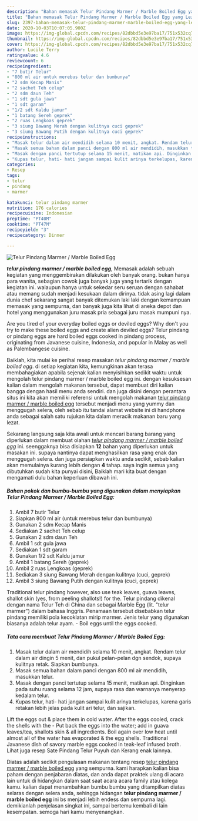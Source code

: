 ```yaml
---
description: "Bahan memasak Telur Pindang Marmer / Marble Boiled Egg yang Lezat Sekali"
title: "Bahan memasak Telur Pindang Marmer / Marble Boiled Egg yang Lezat Sekali"
slug: 2397-bahan-memasak-telur-pindang-marmer-marble-boiled-egg-yang-lezat-sekali
date: 2020-10-03T10:07:05.900Z
image: https://img-global.cpcdn.com/recipes/82dbbd5e3e97ba17/751x532cq70/telur-pindang-marmer-marble-boiled-egg-foto-resep-utama.jpg
thumbnail: https://img-global.cpcdn.com/recipes/82dbbd5e3e97ba17/751x532cq70/telur-pindang-marmer-marble-boiled-egg-foto-resep-utama.jpg
cover: https://img-global.cpcdn.com/recipes/82dbbd5e3e97ba17/751x532cq70/telur-pindang-marmer-marble-boiled-egg-foto-resep-utama.jpg
author: Lucile Terry
ratingvalue: 4.6
reviewcount: 6
recipeingredient:
- "7 butir Telur"
- "800 ml air untuk merebus telur dan bumbunya"
- "2 sdm Kecap Manis"
- "2 sachet Teh celup"
- "2 sdm daun Teh"
- "1 sdt gula jawa"
- "1 sdt garam"
- "1/2 sdt Kaldu jamur"
- "1 batang Sereh geprek"
- "2 ruas Lengkoas geprek"
- "3 siung Bawang Merah dengan kulitnya cuci geprek"
- "3 siung Bawang Putih dengan kulitnya cuci geprek"
recipeinstructions:
- "Masak telur dalam air mendidih selama 10 menit, angkat. Rendam telur dalam air dingin 5 menit, dan pukul pelan-pelan dgn sendok, supaya kulitnya retak. Siapkan bumbunya."
- "Masak semua bahan dalam panci dengan 800 ml air mendidih, masukkan telur."
- "Masak dengan panci tertutup selama 15 menit, matikan api. Dinginkan pada suhu ruang selama 12 jam, supaya rasa dan warnanya menyerap kedalam telur."
- "Kupas telur, hati- hati jangan sampai kulit arinya terkelupas, karena garis retakan lebih jelas pada kulit ari telur, dan sajikan."
categories:
- Resep
tags:
- telur
- pindang
- marmer

katakunci: telur pindang marmer 
nutrition: 176 calories
recipecuisine: Indonesian
preptime: "PT40M"
cooktime: "PT47M"
recipeyield: "3"
recipecategory: Dinner

---
```



![Telur Pindang Marmer / Marble Boiled Egg](https://img-global.cpcdn.com/recipes/82dbbd5e3e97ba17/751x532cq70/telur-pindang-marmer-marble-boiled-egg-foto-resep-utama.jpg)

<b><i>telur pindang marmer / marble boiled egg</i></b>, Memasak adalah sebuah kegiatan yang menggembirakan dilakukan oleh banyak orang. bukan hanya para wanita, sebagian cowok juga banyak juga yang tertarik dengan kegiatan ini. walaupun hanya untuk sekedar seru seruan dengan sahabat atau memang sudah menjadi kesukaan dalam dirinya. tidak asing lagi dalam dunia chef sekarang sangat banyak ditemukan laki laki dengan kemampuan memasak yang sempurna, dan banyak juga kita lihat di aneka depot dan hotel yang menggunakan juru masak pria sebagai juru masak mumpuni nya.

Are you tired of your everyday boiled eggs or deviled eggs? Why don&#39;t you try to make these boiled eggs and create alien deviled eggs? Telur pindang or pindang eggs are hard boiled eggs cooked in pindang process, originating from Javanese cuisine, Indonesia, and popular in Malay as well as Palembangese cuisine.

Baiklah, kita mulai ke perihal resep masakan <i>telur pindang marmer / marble boiled egg</i>. di setiap kegiatan kita, kemungkinan akan terasa membahagiakan apabila sejenak kalian menyisihkan sedikit waktu untuk mengolah telur pindang marmer / marble boiled egg ini. dengan kesuksesan kalian dalam mengolah makanan tersebut, dapat membuat diri kalian bangga dengan hasil menu anda sendiri. dan juga disini dengan perantara situs ini kita akan memiliki referensi untuk mengolah makanan <u>telur pindang marmer / marble boiled egg</u> tersebut menjadi menu yang yummy dan menggugah selera, oleh sebab itu tandai alamat website ini di handphone anda sebagai salah satu rujukan kita dalam meracik makanan baru yang lezat.


Sekarang langsung saja kita awali untuk mencari barang barang yang diperlukan dalam membuat olahan <u><i>telur pindang marmer / marble boiled egg</i></u> ini. seenggaknya bisa disiapkan <b>12</b> bahan yang diperlukan untuk masakan ini. supaya nantinya dapat menghasilkan rasa yang enak dan menggugah selera. dan juga persiapkan waktu anda sedikit, sebab kalian akan memulainya kurang lebih dengan <b>4</b> tahap. saya ingin semua yang dibutuhkan sudah kita punyai disini, Baiklah mari kita buat dengan mengamati dulu bahan keperluan dibawah ini.

<!--inarticleads1-->

##### Bahan pokok dan bumbu-bumbu yang digunakan dalam menyiapkan Telur Pindang Marmer / Marble Boiled Egg:

1. Ambil 7 butir Telur
1. Siapkan 800 ml air (untuk merebus telur dan bumbunya)
1. Gunakan 2 sdm Kecap Manis
1. Sediakan 2 sachet Teh celup
1. Gunakan 2 sdm daun Teh
1. Ambil 1 sdt gula jawa
1. Sediakan 1 sdt garam
1. Gunakan 1/2 sdt Kaldu jamur
1. Ambil 1 batang Sereh (geprek)
1. Ambil 2 ruas Lengkoas (geprek)
1. Sediakan 3 siung Bawang Merah dengan kulitnya (cuci, geprek)
1. Ambil 3 siung Bawang Putih dengan kulitnya (cuci, geprek)


Traditional telur pindang however, also use teak leaves, guava leaves, shallot skin (yes, from peeling shallots!) for the. Telur pindang dikenal dengan nama Telur Teh di China dan sebagai Marble Egg (lit. &#34;telur marmer&#34;) dalam bahasa Inggris. Penamaan tersebut disebabkan telur pindang memiliki pola kecoklatan mirip marmer. Jenis telur yang digunakan biasanya adalah telur ayam. - Boil eggs until the eggs cooked. 

<!--inarticleads2-->

##### Tata cara membuat Telur Pindang Marmer / Marble Boiled Egg:

1. Masak telur dalam air mendidih selama 10 menit, angkat. Rendam telur dalam air dingin 5 menit, dan pukul pelan-pelan dgn sendok, supaya kulitnya retak. Siapkan bumbunya.
1. Masak semua bahan dalam panci dengan 800 ml air mendidih, masukkan telur.
1. Masak dengan panci tertutup selama 15 menit, matikan api. Dinginkan pada suhu ruang selama 12 jam, supaya rasa dan warnanya menyerap kedalam telur.
1. Kupas telur, hati- hati jangan sampai kulit arinya terkelupas, karena garis retakan lebih jelas pada kulit ari telur, dan sajikan.


Lift the eggs out &amp; place them in cold water. After the eggs cooled, crack the shells with the - Put back the eggs into the water; add in guava leaves/tea, shallots skin &amp; all ingredients. Boil again over low heat until almost all of the water has evaporated &amp; the egg shells. Traditional Javanese dish of savory marble eggs cooked in teak-leaf infused broth. Lihat juga resep Sate Pindang Telur Puyuh dan Kerang enak lainnya. 

Diatas adalah sedikit pengulasan makanan tentang resep <u>telur pindang marmer / marble boiled egg</u> yang sempurna. kami harapkan kalian bisa paham dengan penjabaran diatas, dan anda dapat praktek ulang di acara lain untuk di hidangkan dalam saat saat acara acara family atau kolega kamu. kalian dapat menambahkan bumbu bumbu yang ditampilkan diatas selaras dengan selera anda, sehingga hidangan <b>telur pindang marmer / marble boiled egg</b> ini bs menjadi lebih endess dan sempurna lagi. demikianlah penjelasan singkat ini, sampai bertemu kembali di lain kesempatan. semoga hari kamu menyenangkan.
